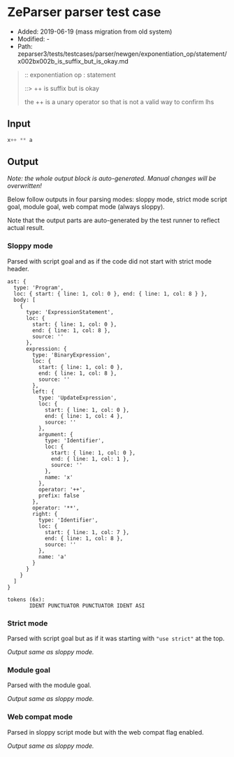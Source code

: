 # ZeParser parser test case

- Added: 2019-06-19 (mass migration from old system)
- Modified: -
- Path: zeparser3/tests/testcases/parser/newgen/exponentiation_op/statement/x002bx002b_is_suffix_but_is_okay.md

> :: exponentiation op : statement
>
> ::> ++ is suffix but is okay
>
> the ++ is a unary operator so that is not a valid way to confirm lhs

## Input

`````js
x++ ** a
`````

## Output

_Note: the whole output block is auto-generated. Manual changes will be overwritten!_

Below follow outputs in four parsing modes: sloppy mode, strict mode script goal, module goal, web compat mode (always sloppy).

Note that the output parts are auto-generated by the test runner to reflect actual result.

### Sloppy mode

Parsed with script goal and as if the code did not start with strict mode header.

`````
ast: {
  type: 'Program',
  loc: { start: { line: 1, col: 0 }, end: { line: 1, col: 8 } },
  body: [
    {
      type: 'ExpressionStatement',
      loc: {
        start: { line: 1, col: 0 },
        end: { line: 1, col: 8 },
        source: ''
      },
      expression: {
        type: 'BinaryExpression',
        loc: {
          start: { line: 1, col: 0 },
          end: { line: 1, col: 8 },
          source: ''
        },
        left: {
          type: 'UpdateExpression',
          loc: {
            start: { line: 1, col: 0 },
            end: { line: 1, col: 4 },
            source: ''
          },
          argument: {
            type: 'Identifier',
            loc: {
              start: { line: 1, col: 0 },
              end: { line: 1, col: 1 },
              source: ''
            },
            name: 'x'
          },
          operator: '++',
          prefix: false
        },
        operator: '**',
        right: {
          type: 'Identifier',
          loc: {
            start: { line: 1, col: 7 },
            end: { line: 1, col: 8 },
            source: ''
          },
          name: 'a'
        }
      }
    }
  ]
}

tokens (6x):
       IDENT PUNCTUATOR PUNCTUATOR IDENT ASI
`````

### Strict mode

Parsed with script goal but as if it was starting with `"use strict"` at the top.

_Output same as sloppy mode._

### Module goal

Parsed with the module goal.

_Output same as sloppy mode._

### Web compat mode

Parsed in sloppy script mode but with the web compat flag enabled.

_Output same as sloppy mode._

